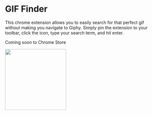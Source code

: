 # GIF Finder
This chrome extension allows you to easily search for that perfect gif without making you navigate to Giphy. Simply pin the extension to your toolbar, click the icon, type your search term, and hit enter. 

Coming soon to Chrome Store

<img align="left" width="200px" height="200px" style="object-fit: cover;" src="https://media3.giphy.com/media/jpbnoe3UIa8TU8LM13/giphy.gif?cid=182a4348o24dqxbn5fm7f9568ctlson1a9fs2ex8ycyk4651&rid=giphy.gif&ct=g">


